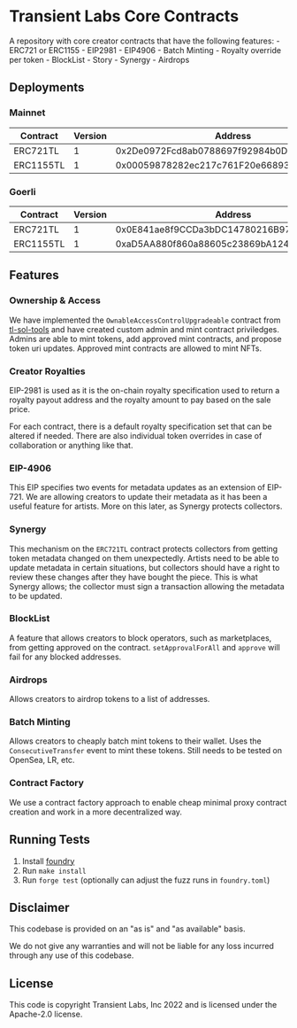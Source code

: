 # Transient Labs Core Contracts
A repository with core creator contracts that have the following features:
    - ERC721 or ERC1155
    - EIP2981
    - EIP4906
    - Batch Minting
    - Royalty override per token
    - BlockList
    - Story
    - Synergy
    - Airdrops

## Deployments
### Mainnet
| Contract               | Version | Address                                    |
| ---------------------- | ------- | ------------------------------------------ |
| ERC721TL               | 1       | 0x2De0972Fcd8ab0788697f92984b0D578F4c9ECA3 |
| ERC1155TL              | 1       | 0x00059878282ec217c761F20e668932D1A7f3bb97 |

### Goerli
| Contract               | Version | Address                                    |
| ---------------------- | ------- | ------------------------------------------ |
| ERC721TL               | 1       | 0x0E841ae8f9CCDa3bDC14780216B974a477978Fec |
| ERC1155TL              | 1       | 0xaD5AA880f860a88605c23869bA12428958d7cB3E |

## Features
### Ownership & Access
We have implemented the `OwnableAccessControlUpgradeable` contract from [tl-sol-tools](https://github.com/Transient-Labs/tl-sol-tools) and have created custom admin and mint contract priviledges. Admins are able to mint tokens, add approved mint contracts, and propose token uri updates. Approved mint contracts are allowed to mint NFTs.

### Creator Royalties
EIP-2981 is used as it is the on-chain royalty specification used to return a royalty payout address and the royalty amount to pay based on the sale price. 

For each contract, there is a default royalty specification set that can be altered if needed. There are also individual token overrides in case of collaboration or anything like that.

### EIP-4906
This EIP specifies two events for metadata updates as an extension of EIP-721. We are allowing creators to update their metadata as it has been a useful feature for artists. More on this later, as Synergy protects collectors.

### Synergy
This mechanism on the `ERC721TL` contract protects collectors from getting token metadata changed on them unexpectedly. Artists need to be able to update metadata in certain situations, but collectors should have a right to review these changes after they have bought the piece. This is what Synergy allows; the collector must sign a transaction allowing the metadata to be updated.

### BlockList
A feature that allows creators to block operators, such as marketplaces, from getting approved on the contract. `setApprovalForAll` and `approve` will fail for any blocked addresses.

### Airdrops
Allows creators to airdrop tokens to a list of addresses.

### Batch Minting
Allows creators to cheaply batch mint tokens to their wallet. Uses the `ConsecutiveTransfer` event to mint these tokens. Still needs to be tested on OpenSea, LR, etc. 

### Contract Factory
We use a contract factory approach to enable cheap minimal proxy contract creation and work in a more decentralized way.

## Running Tests
1. Install [foundry](getfoundry.sh)
2. Run `make install`
3. Run `forge test` (optionally can adjust the fuzz runs in `foundry.toml`)

## Disclaimer
This codebase is provided on an "as is" and "as available" basis.

We do not give any warranties and will not be liable for any loss incurred through any use of this codebase.

## License
This code is copyright Transient Labs, Inc 2022 and is licensed under the Apache-2.0 license.